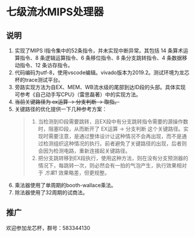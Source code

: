 # 七级流水MIPS处理器

## 说明

1. 实现了MIPS I指令集中的52条指令，并未实现中断异常。其包括 14 条算术运算指令、8 条逻辑运算指令、6 条移位指令、8 条分支跳转指令、4 条数据移动指令、12 条访存指令。
2. 代码编码为utf-8，使用vscode编辑。vivado版本为2019.2。测试环境为龙芯杯的trace测试平台。
3. 旁路实现方法为自EX、MEM、WB流水级的尾部到达ID段的头部。具体实现可参考《自己动手写CPU》（雷思磊著）中的实现方法。
4. ~~当前关键路径为 ex运算 -> 分支判断 -> 取指。~~
5. 关键路径的优化提供一下几种参考方案：
    > 1. 当检测到ID段需要跳转，且EX段中有分支跳转指令需要的源操作数时，阻塞ID段，从而断开了 EX运算 -> 分支判断 这个关键路径。实现时需要注意，是通过整体设计让这种情况不会再出现，而不是通过检测组织这种情况的执行。前者避免了关键路径的出现，后者则会因为检测电路，重新连接起关键路径。
    > 2. 把分支跳转移到EX段执行，使用这种方法，则在没有分支预测器的情况下，每跳转一次，则必然会有一拍的气泡产生，执行效果相对于 _方案1_ 效果略差，但更规整。
6. 乘法器使用了单周期的booth-wallace乘法。
7. 除法器使用了32周期的试商法。

## 推广
欢迎参加龙芯杯，群号：583344130
